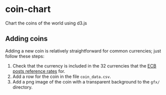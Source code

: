 # coin-chart

Chart the coins of the world using d3.js

## Adding coins

Adding a new coin is relatively straightforward for common currencies; just follow these steps:

1. Check that the currency is included in the 32 currencies that the [ECB posts reference rates](https://www.ecb.europa.eu/stats/policy_and_exchange_rates/euro_reference_exchange_rates/html/index.en.html) for.
2. Add a row for the coin in the file `coin_data.csv`.
3. Add a png image of the coin with a transparent background to the `gfx/` directory.
